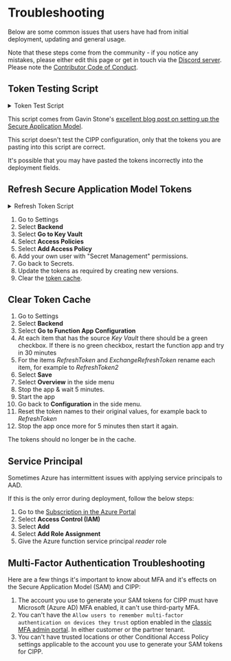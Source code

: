 # Troubleshooting

Below are some common issues that users have had from initial deployment, updating and general usage.

Note that these steps come from the community - if you notice any mistakes, please either edit this page or get in touch via the [Discord server](https://discord.gg/Cyberdrain).  Please note the [Contributor Code of Conduct](/docs/dev/#contributor-code-of-conduct).

## Token Testing Script

<details><summary>Token Test Script</summary>

```powershell title="Test-SecureApplicationModelTokens.ps1"
### User Input Variables ###

### Enter the details of your Secure Access Model Application below ###
$ApplicationId           = '<YOUR APPLICATION ID>'
$ApplicationSecret       = '<YOUR APPLICATION SECRET>' | ConvertTo-SecureString -AsPlainText -Force
$MyTenant                = '<YOUR TENANT ID / DOMAIN>'
$RefreshToken            = '<YOUR REFRESH TOKEN>'
$ExchangeRefreshToken    = '<YOUR EXCHANGE REFRESH TOKEN>'

### Stop editing here ###

function Get-GraphToken($TenantId, $scope, $AsApp, $ApplicationId, $eRefreshToken, $ReturnRefresh) {
    if (!$scope) { $scope = 'https://graph.microsoft.com/.default' }

    $AuthBody = @{
        client_id     = $ApplicationId
        client_secret = $ApplicationSecret
        scope         = $Scope
        refresh_token = $eRefreshToken
        grant_type    = "refresh_token"
                    
    }

    if ($null -ne $AppID -and $null -ne $eRefreshToken) {
        $AuthBody = @{
            client_id     = $ApplicationId
            refresh_token = $eRefreshToken
            scope         = $Scope
            grant_type    = "refresh_token"
        }
    }

    if (!$TenantId) { $TenantId = $env:tenantid }
    $AccessToken = (Invoke-RestMethod -Method post -Uri "https://login.microsoftonline.com/$($TenantId)/oauth2/v2.0/token" -Body $Authbody -ErrorAction Stop)
    if ($ReturnRefresh) { $header = $AccessToken } else { $header = @{ Authorization = "Bearer $($AccessToken.access_token)" } }

    return $header
}
function Connect-GraphAPI {
    [CmdletBinding()]
    Param
    (
        [parameter(Position = 0, Mandatory = $false)]
        [ValidateNotNullOrEmpty()][String]$ApplicationId,
        
        [parameter(Position = 1, Mandatory = $false)]
        [ValidateNotNullOrEmpty()][String]$ApplicationSecret,
        
        [parameter(Position = 2, Mandatory = $true)]
        [ValidateNotNullOrEmpty()][String]$TenantID,

        [parameter(Position = 3, Mandatory = $false)]
        [ValidateNotNullOrEmpty()][String]$RefreshToken

    )
    Write-Verbose "Removing old token if it exists"
    $Script:GraphHeader = $null
    Write-Verbose "Logging into Graph API"
    try {
        if ($ApplicationId) {
            Write-Verbose "   using the entered credentials"
            $script:ApplicationId = $ApplicationId
            $script:ApplicationSecret = $ApplicationSecret
            $script:RefreshToken = $RefreshToken
            $AuthBody = @{
                client_id     = $ApplicationId
                client_secret = $ApplicationSecret
                scope         = 'https://graph.microsoft.com/.default'
                refresh_token = $RefreshToken
                grant_type    = "refresh_token"
                
            }
            
        }
        else {
            Write-Verbose "   using the cached credentials"
            $AuthBody = @{
                client_id     = $script:ApplicationId
                client_secret = $Script:ApplicationSecret
                scope         = 'https://graph.microsoft.com/.default'
                refresh_token = $script:RefreshToken
                grant_type    = "refresh_token"
                
            }
        }
        $AccessToken = (Invoke-RestMethod -Method post -Uri "https://login.microsoftonline.com/$($tenantid)/oauth2/v2.0/token" -Body $Authbody -ErrorAction Stop).access_token

        $Script:GraphHeader = @{ Authorization = "Bearer $($AccessToken)" }
    }
    catch {
        Write-Host "Could not log into the Graph API for tenant $($TenantID): $($_.Exception.Message)" -ForegroundColor Red
    }

}

Write-Host "Starting test of the standard Refresh Token" -ForegroundColor Green

try {
    Write-Host "Attempting to retrieve an Access Token" -ForegroundColor Green
    Connect-GraphAPI -ApplicationId $ApplicationId -ApplicationSecret $ApplicationSecret -RefreshToken $RefreshToken -TenantID $MyTenant
}
catch {
    $ErrorDetails = if ($_.ErrorDetails.Message) {
        $ErrorParts = $_.ErrorDetails.Message | ConvertFrom-Json
        "[$($ErrorParts.error)] $($ErrorParts.error_description)"
    }
    else {
        $_.Exception.Message
    }
    Write-Host "Unable to generate access token. The detailed error information, if returned was: $($ErrorDetails)" -ForegroundColor Red
}

try {
    Write-Host "Attempting to retrieve all tenants you have delegated permission to" -ForegroundColor Green
    $Tenants = (Invoke-RestMethod -Uri "https://graph.microsoft.com/v1.0/contracts?`$top=999" -Method GET -Headers $script:GraphHeader).value
}
catch {
    $ErrorDetails = if ($_.ErrorDetails.Message) {
        $ErrorParts = $_.ErrorDetails.Message | ConvertFrom-Json
        "[$($ErrorParts.error)] $($ErrorParts.error_description)"
    }
    else {
        $_.Exception.Message
    }
    Write-Host "Unable to retrieve tenants. The detailed error information, if returned was: $($ErrorDetails)" -ForegroundColor Red
}

# Setup some variables for use in the foreach. Pay no attention to the man behind the curtain....
$TenantCount = $Tenants.Count
$IncrementAmount = 100 / $TenantCount
$i = 0
$ErrorCount = 0

Write-Host "$TenantCount tenants found, attempting to loop through each to test access to each individual tenant" -ForegroundColor Green
# Loop through every tenant we have, and attempt to interact with it with Graph
foreach ($Tenant in $Tenants) {
    Write-Progress -Activity "Checking Tenant - Refresh Token" -Status "Progress -> Checking $($Tenant.defaultDomainName)" -PercentComplete $i -CurrentOperation TenantLoop
    If ($i -eq 0) { Write-Host "Starting Refresh Token Loop Tests" }
    $i = $i + $IncrementAmount

    try {
        Connect-GraphAPI -ApplicationId $ApplicationId -ApplicationSecret $ApplicationSecret -RefreshToken $RefreshToken -TenantID $Tenant.customerId
    }
    catch {
        $ErrorDetails = if ($_.ErrorDetails.Message) {
            $ErrorParts = $_.ErrorDetails.Message | ConvertFrom-Json
            "[$($ErrorParts.error)] $($ErrorParts.error_description)"
        }
        else {
            $_.Exception.Message
        }
        Write-Host "Unable to connect to graph API for $($Tenant.defaultDomainName). The detailed error information, if returned was: $($ErrorDetails)" -ForegroundColor Red
        $ErrorCount++
        continue
    }


    try {
        $Result = (Invoke-RestMethod -Uri "https://graph.microsoft.com/v1.0/users" -Method GET -Headers $script:GraphHeader).value
    }
    catch {
        $ErrorDetails = if ($_.ErrorDetails.Message) {
            $ErrorParts = $_.ErrorDetails.Message | ConvertFrom-Json
            "[$($ErrorParts.error)] $($ErrorParts.error_description)"
        }
        else {
            $_.Exception.Message
        }
        Write-Host "Unable to get users from $($Tenant.defaultDomainName) in Refresh Token Test. The detailed error information, if returned was: $($ErrorDetails)" -ForegroundColor Red
        $ErrorCount++
    }
    
}

Write-Host "Standard Graph Refresh Token Test: $TenantCount total tenants, with $ErrorCount failures"
Write-Host "Now attempting to test the Exchange Refresh Token"

# Setup some variables for use in the foreach. Pay no attention to the man behind the curtain....
$j = 0
$ExcErrorCount = 0

foreach ($Tenant in $Tenants) {
    Write-Progress -Activity "Checking Tenant - Exchange Refresh Token" -Status "Progress -> Checking $($Tenant.defaultDomainName)" -PercentComplete $j -CurrentOperation TenantLoop
    If ($j -eq 0) { Write-Host "Starting Exchange Refresh Token Test" }
    $j = $j + $IncrementAmount

    try {
        $upn = "notRequired@required.com"
        $tokenvalue = ConvertTo-SecureString (Get-GraphToken -AppID 'a0c73c16-a7e3-4564-9a95-2bdf47383716' -ERefreshToken $ExchangeRefreshToken -Scope 'https://outlook.office365.com/.default' -Tenantid $Tenant.defaultDomainName).Authorization -AsPlainText -Force
        $credential = New-Object System.Management.Automation.PSCredential($upn, $tokenValue)
        $session = New-PSSession -ConfigurationName Microsoft.Exchange -ConnectionUri "https://ps.outlook.com/powershell-liveid?DelegatedOrg=$($tenant.defaultDomainName)&BasicAuthToOAuthConversion=true" -Credential $credential -Authentication Basic -AllowRedirection -ErrorAction Continue
        $session = Import-PSSession $session -ea Silentlycontinue -AllowClobber -CommandName "Get-OrganizationConfig"
        $org = Get-OrganizationConfig
        $null = Get-PSSession | Remove-PSSession
    }
    catch {
        $ErrorDetails = if ($_.ErrorDetails.Message) {
            $ErrorParts = $_.ErrorDetails.Message | ConvertFrom-Json
            "[$($ErrorParts.error)] $($ErrorParts.error_description)"
        }
        else {
            $_.Exception.Message
        }
        Write-Host "Tenant: $($Tenant.defaultDomainName)-----------------------------------------------------------------------------------------------------------" -ForegroundColor Yellow
        Write-Host "Failed to Connect to Exchange for $($Tenant.defaultDomainName). The detailed error information, if returned was: $($ErrorDetails)" -ForegroundColor Red        
        $ExcErrorCount++
    }
}

Write-Host "Exchange Refresh Token Test: $TenantCount total tenants, with $ExcErrorCount failures"
Write-Host "All Tests Finished"
```

</details>

This script comes from Gavin Stone's [excellent blog post on setting up the Secure Application Model](https://www.gavsto.com/secure-application-model-for-the-layman-and-step-by-step/).

This script doesn't test the CIPP configuration, only that the tokens you are pasting into this script are correct.  

It's possible that you may have pasted the tokens incorrectly into the deployment fields.

## Refresh Secure Application  Model Tokens

<details><summary>Refresh Token Script</summary>

```powershell title="Update-SecureApplicationModelTokens.ps1"
### User Input Variables ###

### Enter the details of your Secure Access Model Application below ###

$ApplicationId           = '<YOUR APPLICATION ID>'
$ApplicationSecret       = '<YOUR APPLICATION SECRET>' | ConvertTo-SecureString -AsPlainText -Force
$TenantID                = '<YOUR TENANT ID>'

### Create credential object using UserEntered(ApplicationID) and UserEntered(ApplicationSecret) ###

$Credential = New-Object System.Management.Automation.PSCredential($ApplicationId, $ApplicationSecret)

### Splat Params required for Updating Refresh Token ###

$UpdateRefreshTokenParamaters = @{
    ApplicationID        = $ApplicationId
    Tenant               = $TenantID
    Scopes               = 'https://api.partnercenter.microsoft.com/user_impersonation'
    Credential           = $Credential
    UseAuthorizationCode = $true
    ServicePrincipal     = $true
}

### Splat Params required for Updating Exchange Refresh Token ###

$UpdateExchangeTokenParamaters = @{
    ApplicationID           = 'a0c73c16-a7e3-4564-9a95-2bdf47383716'
    Scopes                  = 'https://outlook.office365.com/.default'
    Tenant                  = $TenantID
    UseDeviceAuthentication = $true
}

### Create new Refresh Token using previously splatted paramaters ###

$Token = New-PartnerAccessToken @UpdateRefreshTokenParamaters

### Create new Exchange Refresh Token using previously splatted paramaters ###

$Exchangetoken = New-PartnerAccessToken @UpdateExchangeTokenParamaters 

### Output Refresh Tokens and Exchange Refresh Tokens ###

Write-Host "================ Secrets ================"
Write-Host "`$ApplicationId         = $($ApplicationId)"
Write-Host "`$ApplicationSecret     = $($ApplicationSecret)"
Write-Host "`$TenantID              = $($TenantID)"
Write-Host "`$RefreshToken          = $($Token.refreshtoken)" -ForegroundColor Blue
Write-Host "`$ExchangeRefreshToken  = $($ExchangeToken.Refreshtoken)" -ForegroundColor Green
Write-Host "================ Secrets ================"
Write-Host "     SAVE THESE IN A SECURE LOCATION     "
```

</details>

1. Go to Settings
1. Select **Backend**
1. Select **Go to Key Vault**
1. Select **Access Policies**
1. Select **Add Access Policy**
1. Add your own user with "Secret Management" permissions.
1. Go back to Secrets.
1. Update the tokens as required by creating new versions.
1. Clear the [token cache](#clear-token-cache).

## Clear Token Cache

1. Go to Settings
1. Select **Backend**
1. Select **Go to Function App Configuration**
1. At each item that has the source *Key Vault* there should be a green checkbox. If there is no green checkbox, restart the function app and try in 30 minutes
1. For the items *RefreshToken* and *ExchangeRefreshToken* rename each item, for example to *RefreshToken2*
1. Select **Save**
1. Select **Overview** in the side menu
1. Stop the app & wait 5 minutes.
1. Start the app
1. Go back to **Configuration** in the side menu.
1. Reset the token names to their original values, for example back to *RefreshToken*
1. Stop the app once more for 5 minutes then start it again.

The tokens should no longer be in the cache.

## Service Principal

Sometimes Azure has intermittent issues with applying service principals to AAD.

If this is the only error during deployment, follow the below steps:

1. Go to the [Subscription in the Azure Portal](https://portal.azure.com/#blade/Microsoft_Azure_Billing/SubscriptionsBlade)
1. Select **Access Control (IAM)**
1. Select **Add**
1. Select **Add Role Assignment**
1. Give the Azure function service principal *reader* role

## Multi-Factor Authentication Troubleshooting

Here are a few things it's important to know about MFA and it's effects on the Secure Application Model (SAM) and CIPP:

1. The account you use to generate your SAM tokens for CIPP must have Microsoft (Azure AD) MFA enabled, it can't use third-party MFA.
1. You can't have the `Allow users to remember multi-factor authentication on devices they trust` option enabled in the [classic MFA admin portal](https://account.activedirectory.windowsazure.com/UserManagement/MfaSettings.aspx). In either customer or the partner tenant.
1. You can't have trusted locations or other Conditional Access Policy settings applicable to the account you use to generate your SAM tokens for CIPP.

